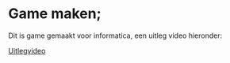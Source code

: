 <h1>Game maken;</h1>

<p>Dit is game gemaakt voor informatica, een uitleg video hieronder: </p>

<a href="https://drive.google.com/file/d/1C6FlZ2ixcPDJPlOhdgHuc_-UoSVPpGVv/view?usp=sharing" target="blank_">Uitlegvideo</a>
